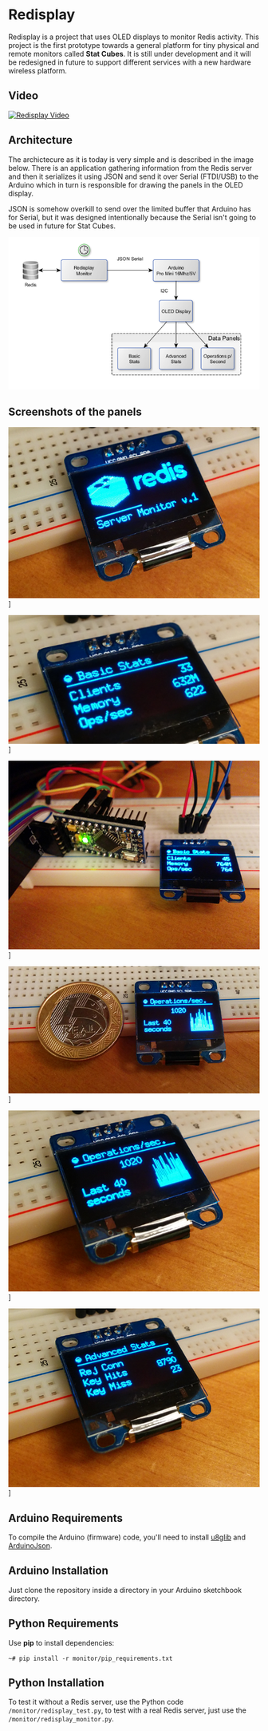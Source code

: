 # Redisplay

Redisplay is a project that uses OLED displays to monitor
Redis activity. This project is the first prototype
towards a general platform for tiny physical and remote
monitors called **Stat Cubes**. It is still under development
and it will be redesigned in future to support different
services with a new hardware wireless platform.

## Video

[![Redisplay Video](http://img.youtube.com/vi/qURaP4wivrg/0.jpg)](https://www.youtube.com/watch?v=qURaP4wivrg)

## Architecture

The archictecure as it is today is very simple and is described
in the image below. There is an application gathering information
from the Redis server and then it serializes it using JSON
and send it over Serial (FTDI/USB) to the Arduino which in
turn is responsible for drawing the panels in the OLED display.

JSON is somehow overkill to send over the limited buffer that
Arduino has for Serial, but it was designed intentionally because
the Serial isn't going to be used in future for Stat Cubes.

![Image](./docs/arch.png?raw=true)

## Screenshots of the panels

![Image](./docs/redis_logo.png?raw=true)]

![Image](./docs/basic_stats.png?raw=true)]

![Image](./docs/arduino_mini_oled.png?raw=true)]

![Image](./docs/coin_reference.png?raw=true)]

![Image](./docs/ops_sec_stats.png?raw=true)]

![Image](./docs/advanced_stats.png?raw=true)]

## Arduino Requirements

To compile the Arduino (firmware) code, you'll need to
install [u8glib](https://code.google.com/p/u8glib/) and
[ArduinoJson](https://github.com/bblanchon/ArduinoJson).
	
## Arduino Installation

Just clone the repository inside a directory in your Arduino
sketchbook directory.

## Python Requirements

Use **pip** to install dependencies:

```shell
~# pip install -r monitor/pip_requirements.txt
```

## Python Installation

To test it without a Redis server, use the Python code
``/monitor/redisplay_test.py``, to test with a real Redis
server, just use the ``/monitor/redisplay_monitor.py``.




